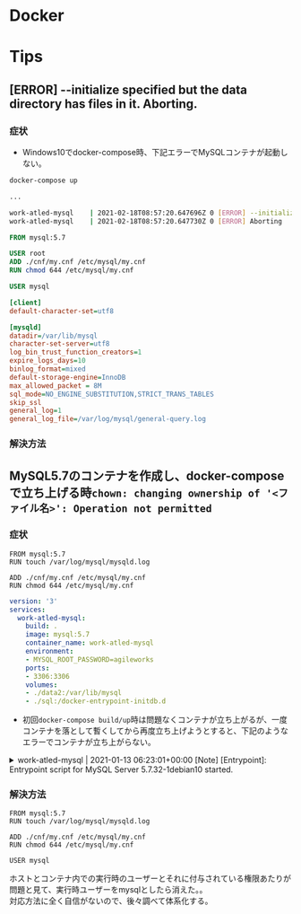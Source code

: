 # Docker
# Tips
## [ERROR] --initialize specified but the data directory has files in it. Aborting.
### 症状
* Windows10でdocker-compose時、下記エラーでMySQLコンテナが起動しない。
```bash
docker-compose up

...

work-atled-mysql    | 2021-02-18T08:57:20.647696Z 0 [ERROR] --initialize specified but the data directory has files in it. Aborting.
work-atled-mysql    | 2021-02-18T08:57:20.647730Z 0 [ERROR] Aborting
```
```Dockerfile
FROM mysql:5.7

USER root
ADD ./cnf/my.cnf /etc/mysql/my.cnf
RUN chmod 644 /etc/mysql/my.cnf

USER mysql
```
```ini
[client]
default-character-set=utf8

[mysqld]
datadir=/var/lib/mysql
character-set-server=utf8
log_bin_trust_function_creators=1
expire_logs_days=10
binlog_format=mixed
default-storage-engine=InnoDB
max_allowed_packet = 8M
sql_mode=NO_ENGINE_SUBSTITUTION,STRICT_TRANS_TABLES
skip_ssl
general_log=1
general_log_file=/var/log/mysql/general-query.log
```
### 解決方法



## MySQL5.7のコンテナを作成し、docker-composeで立ち上げる時`chown: changing ownership of '<ファイル名>': Operation not permitted`
### 症状

```Dockerfile:Dockerfile
FROM mysql:5.7
RUN touch /var/log/mysql/mysqld.log

ADD ./cnf/my.cnf /etc/mysql/my.cnf
RUN chmod 644 /etc/mysql/my.cnf
```

```yaml:docker-compose.yml
version: '3'
services:
  work-atled-mysql:
    build: .
    image: mysql:5.7
    container_name: work-atled-mysql
    environment:
    - MYSQL_ROOT_PASSWORD=agileworks
    ports:
    - 3306:3306
    volumes:
    - ./data2:/var/lib/mysql
    - ./sql:/docker-entrypoint-initdb.d
```

* 初回`docker-compose build/up`時は問題なくコンテナが立ち上がるが、一度コンテナを落として暫くしてから再度立ち上げようとすると、下記のようなエラーでコンテナが立ち上がらない。

<details>
<summary>work-atled-mysql    | 2021-01-13 06:23:01+00:00 [Note] [Entrypoint]: Entrypoint script for MySQL Server 5.7.32-1debian10 started.</summary>
<div>
work-atled-mysql    | chown: changing ownership of '/var/lib/mysql/._agileworks': Operation not permitted  
work-atled-mysql    | chown: changing ownership of '/var/lib/mysql/._agileworks_user': Operation not permitted  
work-atled-mysql    | chown: changing ownership of '/var/lib/mysql/._auto.cnf': Operation not permitted  
work-atled-mysql    | chown: changing ownership of '/var/lib/mysql/._ca-key.pem': Operation not permitted  
work-atled-mysql    | chown: changing ownership of '/var/lib/mysql/._ca.pem': Operation not permitted  
work-atled-mysql    | chown: changing ownership of '/var/lib/mysql/._client-cert.pem': Operation not permitted  
work-atled-mysql    | chown: changing ownership of '/var/lib/mysql/._client-key.pem': Operation not permitted  
work-atled-mysql    | chown: changing ownership of '/var/lib/mysql/._ib_buffer_pool': Operation not permitted  
work-atled-mysql    | chown: changing ownership of '/var/lib/mysql/._ib_logfile0': Operation not permitted  
work-atled-mysql    | chown: changing ownership of '/var/lib/mysql/._ib_logfile1': Operation not permitted  
work-atled-mysql    | chown: changing ownership of '/var/lib/mysql/._ibdata1': Operation not permitted  
work-atled-mysql    | chown: changing ownership of '/var/lib/mysql/._mysql': Operation not permitted  
work-atled-mysql    | chown: changing ownership of '/var/lib/mysql/._performance_schema': Operation not permitted  
work-atled-mysql    | chown: changing ownership of '/var/lib/mysql/._private_key.pem': Operation not permitted  
work-atled-mysql    | chown: changing ownership of '/var/lib/mysql/._public_key.pem': Operation not permitted  
work-atled-mysql    | chown: changing ownership of '/var/lib/mysql/._server-cert.pem': Operation not permitted  
work-atled-mysql    | chown: changing ownership of '/var/lib/mysql/._server-key.pem': Operation not permitted  
work-atled-mysql    | chown: changing ownership of '/var/lib/mysql/._sys': Operation not permitted  
work-atled-mysql    | chown: changing ownership of '/var/lib/mysql/agileworks/._access_con.frm': Operation not permitted  
work-atled-mysql    | chown: changing ownership of '/var/lib/mysql/agileworks/._access_con.ibd': Operation not permitted  
work-atled-mysql    | chown: changing ownership of '/var/lib/mysql/agileworks/._access_con_doc_entry.frm': Operation not permitted  
work-atled-mysql    | chown: changing ownership of '/var/lib/mysql/agileworks/._access_con_doc_entry.ibd': Operation not permitted  
work-atled-mysql    | chown: changing ownership of '/var/lib/mysql/agileworks/._apldoc_cond.frm': Operation not permitted  
work-atled-mysql    | chown: changing ownership of '/var/lib/mysql/agileworks/._apldoc_cond.ibd': Operation not permitted  
work-atled-mysql    | chown: changing ownership of '/var/lib/mysql/agileworks/._apldoc_field.frm': Operation not permitted  
work-atled-mysql    | chown: changing ownership of '/var/lib/mysql/agileworks/._apldoc_field.ibd': Operation not permitted  
work-atled-mysql    | chown: changing ownership of '/var/lib/mysql/agileworks/._arc_cond.frm': Operation not permitted  
work-atled-mysql    | chown: changing ownership of '/var/lib/mysql/agileworks/._arc_cond.ibd': Operation not permitted  
<略>
</div>
</details>

### 解決方法
```Dockerfile:Dockerfile
FROM mysql:5.7
RUN touch /var/log/mysql/mysqld.log

ADD ./cnf/my.cnf /etc/mysql/my.cnf
RUN chmod 644 /etc/mysql/my.cnf

USER mysql
```

ホストとコンテナ内での実行時のユーザーとそれに付与されている権限あたりが問題と見て、実行時ユーザーをmysqlとしたら消えた。。  
対応方法に全く自信がないので、後々調べて体系化する。